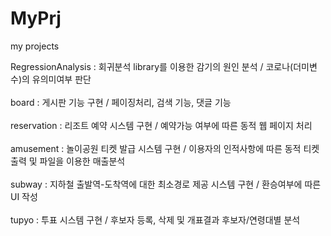 # MyPrj
my projects

RegressionAnalysis : 회귀분석 library를 이용한 감기의 원인 분석 / 코로나(더미변수)의 유의미여부 판단<br><br>
board : 게시판 기능 구현 / 페이징처리, 검색 기능, 댓글 기능<br><br>
reservation : 리조트 예약 시스템 구현 / 예약가능 여부에 따른 동적 웹 페이지 처리<br><br>
amusement : 놀이공원 티켓 발급 시스템 구현 / 이용자의 인적사항에 따른 동적 티켓 출력 및 파일을 이용한 매출분석<br><br>
subway : 지하철 출발역-도착역에 대한 최소경로 제공 시스템 구현 / 환승여부에 따른 UI 작성<br><br>
tupyo : 투표 시스템 구현 / 후보자 등록, 삭제 및 개표결과 후보자/연령대별 분석<br><br>
